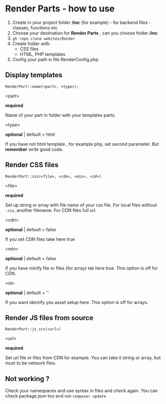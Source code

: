 # Render Parts - how to use

1. Create in your project folder **/inc** (for example) - for backend files - classes, functions etc
2. Choose your destination for **Render Parts** , can you choose folder **/inc**
3. `gh repo clone webites/Render`
4. Create folder with
   - CSS files
   - HTML, PHP templates
5. Config your path in file RenderConfig.php

## Display templates

`RenderPart::name(<part>, <type>);`

\<part\>

**required**

Name of your part in folder with your templates parts.

\<type\>

**optional** | default = html

If you have not html template , for example php, set second parameter. But **remember** write good code.

## Render CSS files

`RenderPart::css(<file>, <cdn>, <min>, <id>)`

\<file\>

**required**

Set up string or array with file name of your css file.
For local files without `.css`, another filename.
For CDN files full url.

\<cdn\>

**optional** | default = false

If you set CDN files take here true

\<min\>

**optional** | default = false

If you have minify file or files (for array) tak here true.
This option is off for CDN.

\<id\>

**optional** | default = ''

If you want identify you asset setup here.
This option is off for arrays.

## Render JS files from source

`RenderPart::js_src(<url>)`

\<url\>

**required**

Set url file or files from CDN for example.
You can take it string or array, but must to be network files.

## Not working ?

Check your namespaces and use syntax in files and check again.
You can check package.json too and run `composer update`
